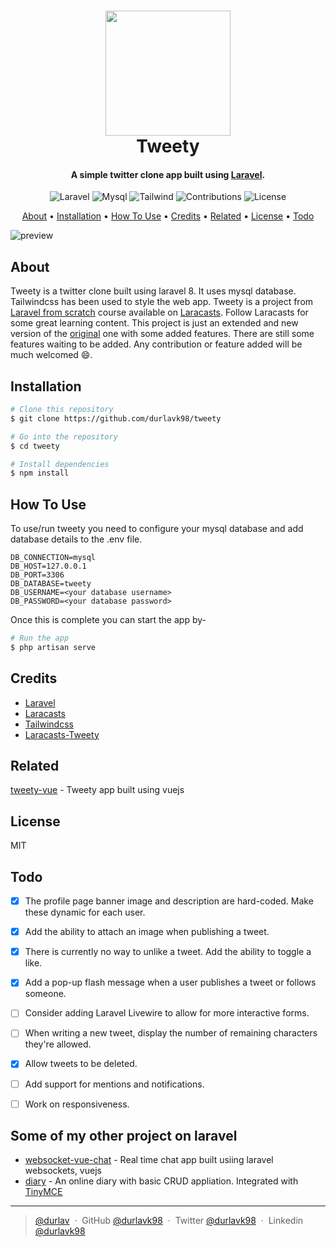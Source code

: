 
<h1 align="center">
  <a href="https://laravel.com/"><img src="https://raw.githubusercontent.com/laravel/art/master/logo-lockup/5%20SVG/2%20CMYK/1%20Full%20Color/laravel-logolockup-cmyk-red.svg" width="200"></a>
  <br>
  Tweety
  <br>
</h1>

<h4 align="center">A simple twitter clone app built using <a href="https://laravel.com" target="_blank">Laravel</a>.</h4>

<p align="center">
<img src="https://img.shields.io/badge/laravel-v8.0+-red.svg" alt="Laravel">
<img src="https://img.shields.io/badge/mysql-v8.0.23-blue.svg" alt="Mysql">
<img src="https://img.shields.io/badge/tailwindcss-v2.0.3-lightblue.svg" alt="Tailwind">
<img src="https://img.shields.io/badge/contributions-welcome-orange.svg" alt="Contributions">
<img src="https://img.shields.io/badge/license-MIT-green.svg" alt="License"></a>
</p>


<p align="center">
  <a href="#about">About</a> •
  <a href="#Installation">Installation</a> •
  <a href="#how-to-use">How To Use</a> •
  <a href="#credits">Credits</a> •
  <a href="#related">Related</a> •
  <a href="#license">License</a> •
  <a href="#todo">Todo</a>
</p>


![preview](https://raw.githubusercontent.com/durlavk98/tweety/main/public/images/preview.png)

## About
Tweety is a twitter clone built using laravel 8. It uses mysql database. Tailwindcss has been used to style the web app.
Tweety is a project from [Laravel from scratch](https://laracasts.com/series/laravel-6-from-scratch) course available on [Laracasts](https://laracasts.com/). Follow Laracasts for some great learning content. This project is just an extended and new version of the [original](https://github.com/laracasts/Tweety) one with some added features. There are still some features waiting to be added. Any contribution or feature added will be much welcomed :smile:.

## Installation

```bash
# Clone this repository
$ git clone https://github.com/durlavk98/tweety

# Go into the repository
$ cd tweety

# Install dependencies
$ npm install

```

## How To Use

To use/run tweety you need to configure your mysql database and add database details to the .env file.
```
DB_CONNECTION=mysql
DB_HOST=127.0.0.1
DB_PORT=3306
DB_DATABASE=tweety
DB_USERNAME=<your database username>
DB_PASSWORD=<your database password>
```
Once this is complete you can start the app by-
```bash
# Run the app
$ php artisan serve
```

## Credits

- [Laravel](http://laravel.com)
- [Laracasts](https://laracasts.com)
- [Tailwindcss](https://tailwindcss.com)
- [Laracasts-Tweety](https://github.com/laracasts/Tweety)

## Related

[tweety-vue](https://github.com/durlavk98/tweety-vue) - Tweety app built using vuejs


## License

MIT

## Todo
- [x] The profile page banner image and description are hard-coded. Make these dynamic for each user. 

- [x] Add the ability to attach an image when publishing a tweet.

- [x] There is currently no way to unlike a tweet. Add the ability to toggle a like.

- [x] Add a pop-up flash message when a user publishes a tweet or follows someone.

- [ ] Consider adding Laravel Livewire to allow for more interactive forms.

- [ ] When writing a new tweet, display the number of remaining characters they're allowed.

- [x] Allow tweets to be deleted.

- [ ] Add support for mentions and notifications.

- [ ] Work on responsiveness.

## Some of my other project on laravel

- [websocket-vue-chat](https://github.com/durlavk98/websocket-vue-chat) - Real time chat app built usiing laravel websockets, vuejs
- [diary](https://github.com/durlavk98/diary) - An online diary with basic CRUD appliation. Integrated with [TinyMCE](https://www.tiny.cloud/)


---

> [@durlav](https://durlavk98.github.io/portfolio/) &nbsp;&middot;&nbsp;
> GitHub [@durlavk98](https://github.com/durlavk98) &nbsp;&middot;&nbsp;
> Twitter [@durlavk98](https://twitter.com/durlavk98) &nbsp;&middot;&nbsp;
> Linkedin [@durlavk98](https://linkedin.com/in/durlavk98)
